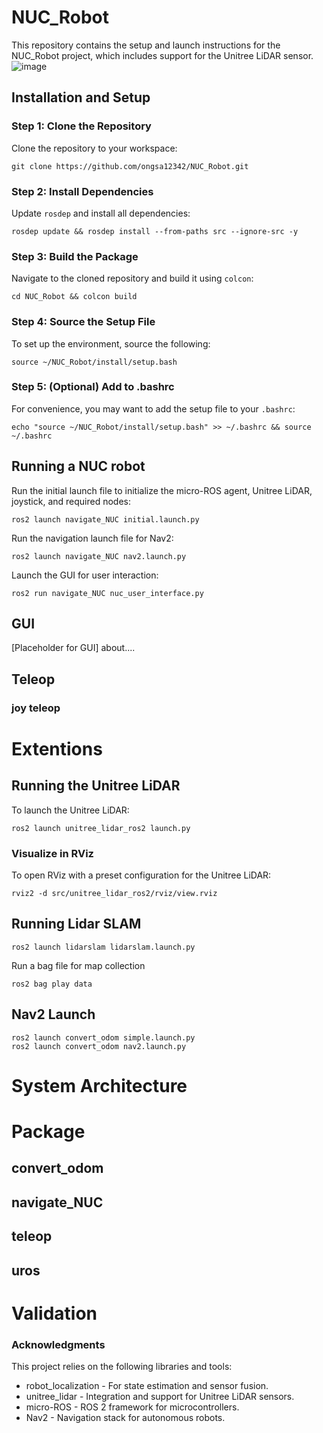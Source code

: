 # NUC_Robot
This repository contains the setup and launch instructions for the NUC_Robot project, which includes support for the Unitree LiDAR sensor.
![image](https://github.com/user-attachments/assets/d8f1b66f-170a-48bb-8e90-d4080bdfe2f4)

## Installation and Setup
### Step 1: Clone the Repository
Clone the repository to your workspace:
```
git clone https://github.com/ongsa12342/NUC_Robot.git
```
### Step 2: Install Dependencies
Update `rosdep` and install all dependencies:
```
rosdep update && rosdep install --from-paths src --ignore-src -y
```
### Step 3: Build the Package
Navigate to the cloned repository and build it using `colcon`:
```
cd NUC_Robot && colcon build
```
### Step 4: Source the Setup File
To set up the environment, source the following:
```
source ~/NUC_Robot/install/setup.bash
```
### Step 5: (Optional) Add to .bashrc
For convenience, you may want to add the setup file to your `.bashrc`:
```
echo "source ~/NUC_Robot/install/setup.bash" >> ~/.bashrc && source ~/.bashrc
```
## Running a NUC robot
Run the initial launch file to initialize the micro-ROS agent, Unitree LiDAR, joystick, and required nodes:
```
ros2 launch navigate_NUC initial.launch.py
```
Run the navigation launch file for Nav2:
```
ros2 launch navigate_NUC nav2.launch.py
```
Launch the GUI for user interaction:
```
ros2 run navigate_NUC nuc_user_interface.py
```
## GUI
[Placeholder for GUI]
about....


## Teleop
### joy teleop


# Extentions
## Running the Unitree LiDAR
To launch the Unitree LiDAR:
```
ros2 launch unitree_lidar_ros2 launch.py
```
### Visualize in RViz
To open RViz with a preset configuration for the Unitree LiDAR:
```
rviz2 -d src/unitree_lidar_ros2/rviz/view.rviz
```
## Running Lidar SLAM
```
ros2 launch lidarslam lidarslam.launch.py
```
Run a bag file for map collection
```
ros2 bag play data
```
## Nav2 Launch 
```
ros2 launch convert_odom simple.launch.py 
ros2 launch convert_odom nav2.launch.py 
```
# System Architecture

# Package
## convert_odom
## navigate_NUC
## teleop
## uros

# Validation

### Acknowledgments
This project relies on the following libraries and tools:
 - robot_localization - For state estimation and sensor fusion.
 - unitree_lidar - Integration and support for Unitree LiDAR sensors.
 - micro-ROS - ROS 2 framework for microcontrollers.
 - Nav2 - Navigation stack for autonomous robots.
